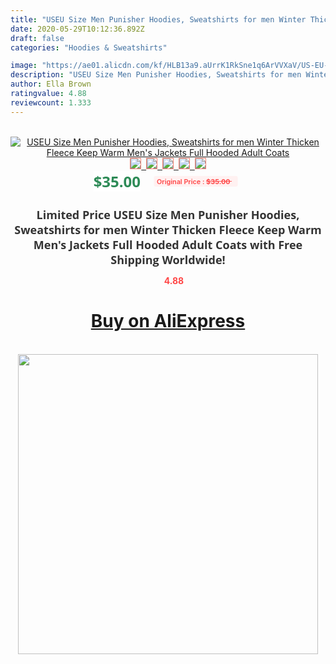```yaml
---
title: "USEU Size Men Punisher Hoodies, Sweatshirts for men Winter Thicken Fleece Keep Warm Men's Jackets Full Hooded Adult Coats"
date: 2020-05-29T10:12:36.892Z
draft: false
categories: "Hoodies & Sweatshirts"

image: "https://ae01.alicdn.com/kf/HLB13a9.aUrrK1RkSne1q6ArVVXaV/US-EU-Size-Men-Punisher-Hoodies-Sweatshirts-for-men-Winter-Thicken-Fleece-Keep-Warm-Men-s.jpg"
description: "USEU Size Men Punisher Hoodies, Sweatshirts for men Winter Thicken Fleece Keep Warm Men's Jackets Full Hooded Adult Coats"
author: Ella Brown
ratingvalue: 4.88
reviewcount: 1.333
---
```

<br>
<div style="text-align: center;">
<a href="https://s.click.aliexpress.com/e/_AoJFe9" target="_blank" rel="nofollow noopener noreferrer"><img alt="USEU Size Men Punisher Hoodies, Sweatshirts for men Winter Thicken Fleece Keep Warm Men's Jackets Full Hooded Adult Coats" class="magnifier-image" src="https://ae01.alicdn.com/kf/HLB13a9.aUrrK1RkSne1q6ArVVXaV/US-EU-Size-Men-Punisher-Hoodies-Sweatshirts-for-men-Winter-Thicken-Fleece-Keep-Warm-Men-s.jpg_640x640.jpg">
<br>
<img style="border:1px solid salmon" src="https://ae01.alicdn.com/kf/HLB13a9.aUrrK1RkSne1q6ArVVXaV/US-EU-Size-Men-Punisher-Hoodies-Sweatshirts-for-men-Winter-Thicken-Fleece-Keep-Warm-Men-s.jpg_120x120.jpg">&nbsp;&nbsp;<img style="border:1px solid salmon" src="https://ae01.alicdn.com/kf/HTB1u2d8ov2H8KJjy0Fcq6yDlFXag/US-EU-Size-Men-Punisher-Hoodies-Sweatshirts-for-men-Winter-Thicken-Fleece-Keep-Warm-Men-s.jpg_120x120.jpg">&nbsp;&nbsp;<img style="border:1px solid salmon" src="https://ae01.alicdn.com/kf/HTB1YKoxm7fb_uJjSsrbq6z6bVXa2/US-EU-Size-Men-Punisher-Hoodies-Sweatshirts-for-men-Winter-Thicken-Fleece-Keep-Warm-Men-s.jpg_120x120.jpg">&nbsp;&nbsp;<img style="border:1px solid salmon" src="https://ae01.alicdn.com/kf/HTB15FNme.o09KJjSZFDq6z9npXa8/US-EU-Size-Men-Punisher-Hoodies-Sweatshirts-for-men-Winter-Thicken-Fleece-Keep-Warm-Men-s.jpg_120x120.jpg">&nbsp;&nbsp;<img style="border:1px solid salmon" src="https://ae01.alicdn.com/kf/HTB1D1XTox6I8KJjSszfq6yZVXXa9/US-EU-Size-Men-Punisher-Hoodies-Sweatshirts-for-men-Winter-Thicken-Fleece-Keep-Warm-Men-s.jpg_120x120.jpg"></a></div><br0>
<div style="text-align: center;"><span style="background-color: white; border: 0px; box-sizing: border-box; color: seagreen; display: inline-block; font-family: &quot;open sans&quot; , &quot;arial&quot; , &quot;helvetica&quot; , sans-serif , &quot;heiti&quot;; font-size: 24px; font-stretch: inherit; font-weight: 700; line-height: inherit; margin: 0px 10px 0px 0px; padding: 0px; vertical-align: middle;">$35.00 </span>
<span style="background: rgb(255 , 241 , 241); border-radius: 3px; border: 0px; box-sizing: border-box; color: #ff4747; display: inline-block; font-family: inherit; font-size: 12px; font-stretch: inherit; font-style: inherit; font-variant: inherit; font-weight: 600; line-height: inherit; margin: 0px; padding: 2px 5px; transform: scale(0.9); vertical-align: middle;">Original Price : <b style="text-decoration: line-through;">$35.00 </b> &nbsp;&nbsp;</span></div>
<h1 style="color: #333333; display: inline-block; font-family: &quot;open sans&quot; , &quot;arial&quot; , &quot;helvetica&quot; , sans-serif , &quot;heiti&quot;; font-size: 18px; font-stretch: inherit; font-weight: 700; text-align: center;">Limited Price USEU Size Men Punisher Hoodies, Sweatshirts for men Winter Thicken Fleece Keep Warm Men's Jackets Full Hooded Adult Coats with Free Shipping Worldwide!</h1>
<div style="color: #ff4747; text-align: center;">
<img src="https://4.bp.blogspot.com/-M0ZcTcb-5uY/XleCXlxnR4I/AAAAAAAAAEc/OrjgMkXV1oMQFaCRZj5HQwOCBcu3w1FegCPcBGAYYCw/s1600/star.png" style="height: 15px;">&nbsp;<b>4.88</b></div>
<div class="button_cont" align="center"><a class="buynow_a" href="https://s.click.aliexpress.com/e/_AoJFe9" target="_blank" rel="nofollow noopener noreferrer"><H1>Buy on AliExpress</H1></a></div><br>
<div class="separator" style="clear: both; text-align: center;">
<img src="https://lh3.googleusercontent.com/-pTy5HemUv9M/XlePHvY0dAI/AAAAAAAAAE4/0nX5iRUoIWY8eMW9Dpxeirr157OZliDIgCLcBGAsYHQ/s1600/badge.gif" width="480">
</div>
